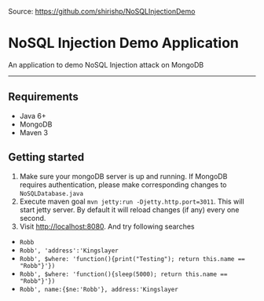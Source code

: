 Source: https://github.com/shirishp/NoSQLInjectionDemo

# NoSQL Injection Demo Application

An application to demo NoSQL Injection attack on MongoDB

---
## Requirements
* Java 6+
* MongoDB
* Maven 3

## Getting started
1. Make sure your mongoDB server is up and running. If MongoDB requires authentication, please make corresponding changes to `NoSQLDatabase.java`
2. Execute maven goal `mvn jetty:run -Djetty.http.port=3011`. This will start jetty server. By default it will reload changes (if any) every one second.
3. Visit [http://localhost:8080](http://127.0.0.1:3011). And try following searches
  * `Robb`
  * `Robb', 'address':'Kingslayer`
  * `Robb', $where: 'function(){print("Testing"); return this.name == "Robb"}'})`
  * `Robb', $where: 'function(){sleep(5000); return this.name == "Robb"}'})`
  * `Robb', name:{$ne:'Robb'}, address:'Kingslayer`
